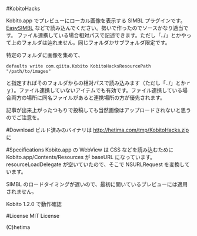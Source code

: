#KobitoHacks


Kobito.app でプレビューにローカル画像を表示する SIMBL プラグインです。[EasySIMBL](https://github.com/norio-nomura/EasySIMBL/) などで読み込んでください。勢いで作ったのでソースかなり適当です。
ファイル連携している場合相対パスで記述できます。ただし「../」とかやって上のフォルダは辿れません。同じフォルダかサブフォルダ限定です。

特定のフォルダに画像を集めて、
```
defaults write com.qiita.Kobito KobitoHacksResourcePath "/path/to/images"
```
と指定すればそのフォルダからの相対パスで読み込みます（ただし「../」とかｒｙ）。ファイル連携していないアイテムでも有効です。ファイル連携している場合両方の場所に同名ファイルがあると連携場所の方が優先されます。

記事が出来上がったつもりで投稿しても当然画像はアップロードされないと思うのでご注意を。

#Download
ビルド済みのバイナリは <http://hetima.com/tmp/KobitoHacks.zip> に

#Specifications
Kobito.app の WebView は CSS などを読み込むために Kobito.app/Contents/Resources が baseURL になっています。resourceLoadDelegate が空いていたので、そこで NSURLRequest を変換しています。

SIMBL のロードタイミングが遅いので、最初に開いているプレビューには適用されません。

Kobito 1.2.0 で動作確認

#License
MIT License

(C)hetima